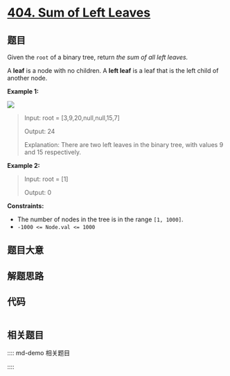 # [404. Sum of Left Leaves](https://leetcode.com/problems/sum-of-left-leaves)

## 题目

Given the `root` of a binary tree, return _the sum of all left leaves._

A **leaf** is a node with no children. A **left leaf** is a leaf that is the
left child of another node.



**Example 1:**

![](https://assets.leetcode.com/uploads/2021/04/08/leftsum-tree.jpg)

> Input: root = [3,9,20,null,null,15,7]
> 
> Output: 24
> 
> Explanation: There are two left leaves in the binary tree, with values 9 and 15 respectively.

**Example 2:**

> Input: root = [1]
> 
> Output: 0

**Constraints:**

  * The number of nodes in the tree is in the range `[1, 1000]`.
  * `-1000 <= Node.val <= 1000`


## 题目大意

## 解题思路

## 代码

```javascript

```

## 相关题目

:::: md-demo 相关题目

::::

